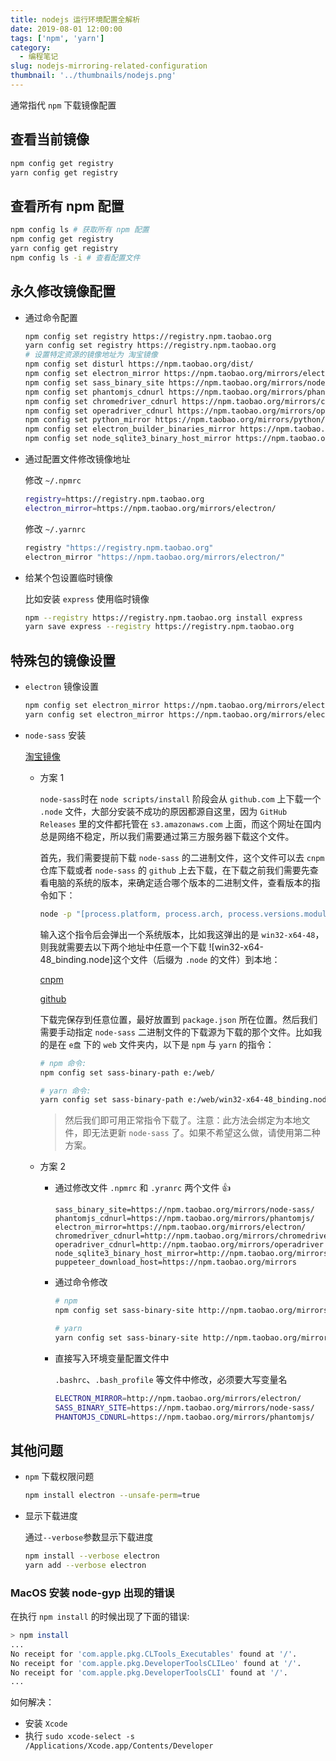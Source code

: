 ```yaml
---
title: nodejs 运行环境配置全解析
date: 2019-08-01 12:00:00
tags: ['npm', 'yarn']
category:
  - 编程笔记
slug: nodejs-mirroring-related-configuration
thumbnail: '../thumbnails/nodejs.png'
---
```


通常指代 `npm` 下载镜像配置

## 查看当前镜像

```bash
npm config get registry
yarn config get registry
```

## 查看所有 npm 配置

```bash
npm config ls # 获取所有 npm 配置
npm config get registry
yarn config get registry
npm config ls -i # 查看配置文件
```

## 永久修改镜像配置

- 通过命令配置

  ```bash
  npm config set registry https://registry.npm.taobao.org
  yarn config set registry https://registry.npm.taobao.org
  # 设置特定资源的镜像地址为 淘宝镜像
  npm config set disturl https://npm.taobao.org/dist/
  npm config set electron_mirror https://npm.taobao.org/mirrors/electron/
  npm config set sass_binary_site https://npm.taobao.org/mirrors/node-sass/
  npm config set phantomjs_cdnurl https://npm.taobao.org/mirrors/phantomjs/
  npm config set chromedriver_cdnurl https://npm.taobao.org/mirrors/chromedriver/
  npm config set operadriver_cdnurl https://npm.taobao.org/mirrors/operadriver/
  npm config set python_mirror https://npm.taobao.org/mirrors/python/
  npm config set electron_builder_binaries_mirror https://npm.taobao.org/mirrors/electron-builder-binaries/
  npm config set node_sqlite3_binary_host_mirror https://npm.taobao.org/mirrors
  ```

- 通过配置文件修改镜像地址

  修改 `~/.npmrc`

  ```bash
  registry=https://registry.npm.taobao.org
  electron_mirror=https://npm.taobao.org/mirrors/electron/
  ```

  修改 `~/.yarnrc`

  ```bash
  registry "https://registry.npm.taobao.org"
  electron_mirror "https://npm.taobao.org/mirrors/electron/"
  ```

- 给某个包设置临时镜像

  比如安装 `express` 使用临时镜像

  ```bash
  npm --registry https://registry.npm.taobao.org install express
  yarn save express --registry https://registry.npm.taobao.org
  ```

## 特殊包的镜像设置

- `electron` 镜像设置

  ```bash
  npm config set electron_mirror https://npm.taobao.org/mirrors/electron/
  yarn config set electron_mirror https://npm.taobao.org/mirrors/electron/
  ```

- `node-sass` 安装

  [淘宝镜像](https://npm.taobao.org/mirrors/)

  - 方案 1

    `node-sass`时在 `node scripts/install` 阶段会从 `github.com` 上下载一个 `.node` 文件，大部分安装不成功的原因都源自这里，因为 `GitHub Releases` 里的文件都托管在 `s3.amazonaws.com` 上面，而这个网址在国内总是网络不稳定，所以我们需要通过第三方服务器下载这个文件。

    首先，我们需要提前下载 `node-sass` 的二进制文件，这个文件可以去 `cnpm` 仓库下载或者 `node-sass` 的 `github` 上去下载，在下载之前我们需要先查看电脑的系统的版本，来确定适合哪个版本的二进制文件，查看版本的指令如下：

    ```bash
    node -p "[process.platform, process.arch, process.versions.modules].join('-')"
    ```

    输入这个指令后会弹出一个系统版本，比如我这弹出的是 `win32-x64-48`，则我就需要去以下两个地址中任意一个下载 ![win32-x64-48_binding.node]这个文件（后缀为 `.node` 的文件）到本地：

    [cnpm](https://npm.taobao.org/mirrors/node-sass/)

    [github](https://github.com/sass/node-sass/releases)

    下载完保存到任意位置，最好放置到 `package.json` 所在位置。然后我们需要手动指定 `node-sass` 二进制文件的下载源为下载的那个文件。比如我的是在 `e盘` 下的 `web` 文件夹内，以下是 `npm` 与 `yarn` 的指令：

    ```bash
    # npm 命令:
    npm config set sass-binary-path e:/web/

    # yarn 命令:
    yarn config set sass-binary-path e:/web/win32-x64-48_binding.node
    ```

    > 然后我们即可用正常指令下载了。注意：此方法会绑定为本地文件，即无法更新 `node-sass` 了。如果不希望这么做，请使用第二种方案。

  - 方案 2

    - 通过修改文件 `.npmrc` 和 `.yranrc` 两个文件 👍

      ```env
      sass_binary_site=https://npm.taobao.org/mirrors/node-sass/
      phantomjs_cdnurl=https://npm.taobao.org/mirrors/phantomjs/
      electron_mirror=https://npm.taobao.org/mirrors/electron/
      chromedriver_cdnurl=http://npm.taobao.org/mirrors/chromedriver
      operadriver_cdnurl=http://npm.taobao.org/mirrors/operadriver
      node_sqlite3_binary_host_mirror=http://npm.taobao.org/mirrors
      puppeteer_download_host=https://npm.taobao.org/mirrors
      ```

    - 通过命令修改

      ```bash
      # npm
      npm config set sass-binary-site http://npm.taobao.org/mirrors/node-sass

      # yarn
      yarn config set sass-binary-site http://npm.taobao.org/mirrors/node-sass
      ```

    - 直接写入环境变量配置文件中

      `.bashrc`、`.bash_profile` 等文件中修改，必须要大写变量名

      ```bash
      ELECTRON_MIRROR=http://npm.taobao.org/mirrors/electron/
      SASS_BINARY_SITE=https://npm.taobao.org/mirrors/node-sass/
      PHANTOMJS_CDNURL=https://npm.taobao.org/mirrors/phantomjs/
      ```

## 其他问题

- `npm` 下载权限问题

  ```bash
  npm install electron --unsafe-perm=true
  ```

- 显示下载进度

  通过`--verbose`参数显示下载进度

  ```bash
  npm install --verbose electron
  yarn add --verbose electron
  ```

### MacOS 安装 node-gyp 出现的错误

在执行 `npm install` 的时候出现了下面的错误:

```bash
> npm install
...
No receipt for 'com.apple.pkg.CLTools_Executables' found at '/'.
No receipt for 'com.apple.pkg.DeveloperToolsCLILeo' found at '/'.
No receipt for 'com.apple.pkg.DeveloperToolsCLI' found at '/'.
...
```

如何解决：

- 安装 `Xcode`
- 执行 `sudo xcode-select -s /Applications/Xcode.app/Contents/Developer`
